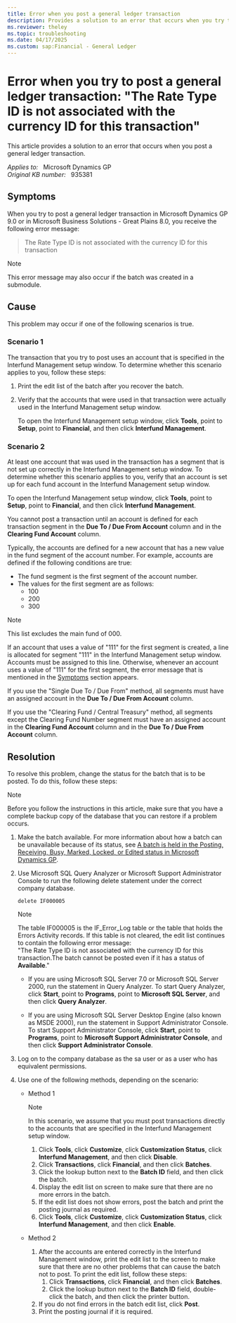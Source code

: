 ```yaml
---
title: Error when you post a general ledger transaction 
description: Provides a solution to an error that occurs when you try to post a general ledger transaction.
ms.reviewer: theley
ms.topic: troubleshooting
ms.date: 04/17/2025
ms.custom: sap:Financial - General Ledger
---
```

# Error when you try to post a general ledger transaction: "The Rate Type ID is not associated with the currency ID for this transaction"

This article provides a solution to an error that occurs when you post a general ledger transaction.

_Applies to:_ &nbsp; Microsoft Dynamics GP  
_Original KB number:_ &nbsp; 935381

## Symptoms

When you try to post a general ledger transaction in Microsoft Dynamics GP 9.0 or in Microsoft Business Solutions - Great Plains 8.0, you receive the following error message:

> The Rate Type ID is not associated with the currency ID for this transaction

> [!NOTE]
> This error message may also occur if the batch was created in a submodule.

## Cause

This problem may occur if one of the following scenarios is true.

### Scenario 1

The transaction that you try to post uses an account that is specified in the Interfund Management setup window. To determine whether this scenario applies to you, follow these steps:

1. Print the edit list of the batch after you recover the batch.
2. Verify that the accounts that were used in that transaction were actually used in the Interfund Management setup window.

    To open the Interfund Management setup window, click **Tools**, point to **Setup**, point to **Financial**, and then click **Interfund Management**.

### Scenario 2

At least one account that was used in the transaction has a segment that is not set up correctly in the Interfund Management setup window. To determine whether this scenario applies to you, verify that an account is set up for each fund account in the Interfund Management setup window.

To open the Interfund Management setup window, click **Tools**, point to **Setup**, point to **Financial**, and then click **Interfund Management**.

You cannot post a transaction until an account is defined for each transaction segment in the **Due To / Due From Account** column and in the **Clearing Fund Account** column.

Typically, the accounts are defined for a new account that has a new value in the fund segment of the account number. For example, accounts are defined if the following conditions are true:

- The fund segment is the first segment of the account number.
- The values for the first segment are as follows:
  - 100
  - 200
  - 300

> [!NOTE]
> This list excludes the main fund of 000.

If an account that uses a value of "111" for the first segment is created, a line is allocated for segment "111" in the Interfund Management setup window. Accounts must be assigned to this line. Otherwise, whenever an account uses a value of "111" for the first segment, the error message that is mentioned in the [Symptoms](#symptoms) section appears.  

If you use the "Single Due To / Due From" method, all segments must have an assigned account in the **Due To / Due From Account** column.  

If you use the "Clearing Fund / Central Treasury" method, all segments except the Clearing Fund Number segment must have an assigned account in the **Clearing Fund Account** column and in the **Due To / Due From Account** column.

## Resolution

To resolve this problem, change the status for the batch that is to be posted. To do this, follow these steps:

> [!NOTE]
> Before you follow the instructions in this article, make sure that you have a complete backup copy of the database that you can restore if a problem occurs.

1. Make the batch available. For more information about how a batch can be unavailable because of its status, see [A batch is held in the Posting, Receiving, Busy, Marked, Locked, or Edited status in Microsoft Dynamics GP](/troubleshoot/dynamics/gp/a-batch-is-held-in-the-several-statuses).

2. Use Microsoft SQL Query Analyzer or Microsoft Support Administrator Console to run the following delete statement under the correct company database.

    `delete IF000005`

    > [!NOTE]
    > The table IF000005 is the IF_Error_Log table or the table that holds the Errors Activity records. If this table is not cleared, the edit list continues to contain the following error message:  
    > "The Rate Type ID is not associated with the currency ID for this transaction.The batch cannot be posted even if it has a status of **Available**."

    - If you are using Microsoft SQL Server 7.0 or Microsoft SQL Server 2000, run the statement in Query Analyzer. To start Query Analyzer, click **Start**, point to **Programs**, point to **Microsoft SQL Server**, and then click **Query Analyzer**.

    - If you are using Microsoft SQL Server Desktop Engine (also known as MSDE 2000), run the statement in Support Administrator Console. To start Support Administrator Console, click **Start**, point to **Programs**, point to **Microsoft Support Administrator Console**, and then click **Support Administrator Console**.

3. Log on to the company database as the sa user or as a user who has equivalent permissions.
4. Use one of the following methods, depending on the scenario:

    - Method 1
        > [!NOTE]
        > In this scenario, we assume that you must post transactions directly to the accounts that are specified in the Interfund Management setup window.

        1. Click **Tools**, click **Customize**, click **Customization Status**, click **Interfund Management**, and then click **Disable**.
        2. Click **Transactions**, click **Financial**, and then click **Batches**.
        3. Click the lookup button next to the **Batch ID** field, and then click the batch.
        4. Display the edit list on screen to make sure that there are no more errors in the batch.
        5. If the edit list does not show errors, post the batch and print the posting journal as required.
        6. Click **Tools**, click **Customize**, click **Customization Status**, click **Interfund Management**, and then click **Enable**.

    - Method 2

        1. After the accounts are entered correctly in the Interfund Management window, print the edit list to the screen to make sure that there are no other problems that can cause the batch not to post. To print the edit list, follow these steps:
            1. Click **Transactions**, click **Financial**, and then click **Batches**.
            2. Click the lookup button next to the **Batch ID** field, double-click the batch, and then click the printer button.
        2. If you do not find errors in the batch edit list, click **Post**.
        3. Print the posting journal if it is required.
